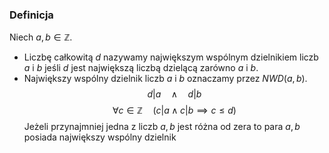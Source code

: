 ### Definicja
Niech $a, b \in\mathbb{Z}$. 
- Liczbę całkowitą $d$ nazywamy największym wspólnym dzielnikiem liczb $a$ i $b$ jeśli $d$ jest największą liczbą dzielącą zarówno $a$ i $b$.
- Największy wspólny dzielnik liczb $a$ i $b$ oznaczamy przez $NWD(a, b)$. 
$$
d|a \quad \wedge \quad d|b
$$
$$
\forall c\in\mathbb{Z}\quad (c|a\wedge c|b\implies c\le d)
$$
Jeżeli przynajmniej jedna z liczb $a, b$ jest różna od zera to para $a, b$ posiada największy wspólny dzielnik 

